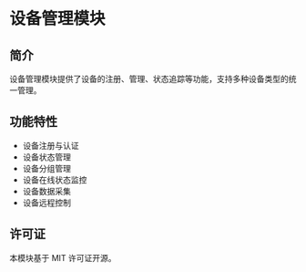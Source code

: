 # 设备管理模块

## 简介

设备管理模块提供了设备的注册、管理、状态追踪等功能，支持多种设备类型的统一管理。

## 功能特性

- 设备注册与认证
- 设备状态管理
- 设备分组管理
- 设备在线状态监控
- 设备数据采集
- 设备远程控制

## 许可证

本模块基于 MIT 许可证开源。
